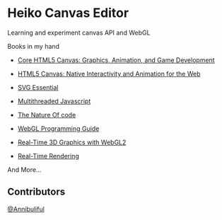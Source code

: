 # Heiko Canvas Editor

Learning and experiment canvas API and WebGL

Books in my hand

- [Core HTML5 Canvas: Graphics, Animation, and Game Development](https://www.amazon.com/Core-HTML5-Canvas-Animation-Development/dp/0132761610)
- [HTML5 Canvas: Native Interactivity and Animation for the Web](https://www.amazon.com/HTML5-Canvas-Native-Interactivity-Animation/dp/1449334989)
- [SVG Essential](https://www.amazon.com/SVG-Essentials-Producing-Scalable-Graphics/dp/1449374352)

- [Multithreaded Javascript](https://www.amazon.com/Multithreaded-JavaScript-Concurrency-Beyond-Event/dp/1098104439)

- [The Nature Of code](https://www.amazon.com/Nature-Code-Simulating-Natural-Processing/dp/0985930802)

- [WebGL Programming Guide](https://www.amazon.com/WebGL-Programming-Guide-Interactive-Graphics/dp/0321902920)

- [Real-Time 3D Graphics with WebGL2](https://www.amazon.com/Real-Time-Graphics-WebGL-interactive-applications-ebook/dp/B07GVNQLH5)

- [Real-Time Rendering](https://www.amazon.com/Real-Time-Rendering-Fourth-Tomas-Akenine-M%C3%B6ller/dp/1138627003)

And More...

## Contributors

[@Annibuliful](https://www.github.com/annibuliful)
